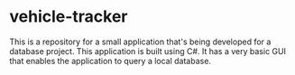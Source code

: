 # vehicle-tracker
This is a repository for a small application that's being developed for a database project.
This application is built using C#. It has a very basic GUI that enables the application to query a local database.
